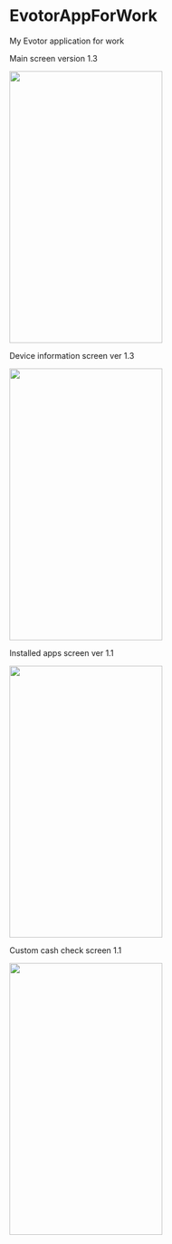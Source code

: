 # EvotorAppForWork
My Evotor application for work

Main screen version 1.3

<img src="https://pp.userapi.com/c831109/v831109889/d4b52/qjDo7r0qwyE.jpg" width="270" height="480"/>

Device information screen ver 1.3

<img src="https://pp.userapi.com/c841338/v841338561/6b4ef/pPwf7KYpxAY.jpg" width="270" height="480"/>

Installed apps screen ver 1.1

<img src="https://pp.userapi.com/c824604/v824604561/b8328/v1OTtUKwFnk.jpg" width="270" height="480"/>

Custom cash check screen 1.1

<img src="https://pp.userapi.com/c841122/v841122561/6b5a8/crSK6w-hVCk.jpg" width="270" height="480"/>
